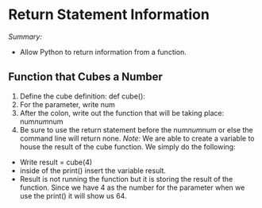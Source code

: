 # Return Statement Information

_Summary:_
- Allow Python to return information from a function.

## Function that Cubes a Number
1. Define the cube definition: def cube():
2. For the parameter, write num
3. After the colon, write out the function that will be taking place: num*num*num
4. Be sure to use the return statement before the num*num*num or else the command line will return none.
_Note:_ We are able to create a variable to house the result of the cube function. We simply do the following:
- Write result = cube(4)
- inside of the print() insert the variable result.
- Result is not running the function but it is storing the result of the function. Since we have 4 as the number for the parameter when we use the print() it will show us 64.